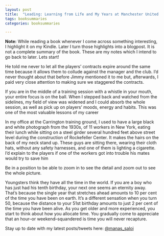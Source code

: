 ```yaml
---
layout: post
title:  "Leading: Learning from Life and My Years at Manchester United - Alex Ferguson,  Michael Moritz"
tags: booksummaries
categories: booksummaries

---
```

**Note:** While reading a book whenever I come across something interesting, I highlight it on my Kindle. Later I turn those highlights into a blogpost. It is not a complete summary of the book. These are my notes which I intend to go back to later. Lets start!

He told me never to let all the players’ contracts expire around the same time because it allows them to collude against the manager and the club. I’d never thought about that before Jimmy mentioned it to me but, afterwards, I paid very close attention to making sure we staggered the contracts.

If you are in the middle of a training session with a whistle in your mouth, your entire focus is on the ball. When I stepped back and watched from the sidelines, my field of view was widened and I could absorb the whole session, as well as pick up on players’ moods, energy and habits. This was one of the most valuable lessons of my career

In my office at the Carrington training ground, I used to have a large black and white photograph from the 1930s, of 11 workers in New York, eating their lunch while sitting on a steel girder several hundred feet above street level during the construction of Rockefeller Center. It makes the hairs on the back of my neck stand up. These guys are sitting there, wearing their cloth hats, without any safety harnesses, and one of them is lighting a cigarette. I’d explain to the players if one of the workers got into trouble his mates would try to save him

Be in a position to be able to zoom in to see the detail and zoom out to see the whole picture.

Youngsters think they have all the time in the world. If you are a boy who has just had his tenth birthday, your next one seems an eternity away. That’s because the single year that stretches ahead amounts to 10 per cent of the time you have been on earth. It’s a different sensation when you turn 50, because the distance to your 51st birthday amounts to just 2 per cent of the time you have been alive. As you get older and more experienced, you start to think about how you allocate time. You gradually come to appreciate that an hour–or weekend–squandered is time you will never recapture.

Stay up to date with my latest posts/tweets here: [@manas_saloi](http://twitter.com/manas_saloi)
